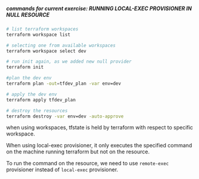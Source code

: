 ##### commands for current exercise: RUNNING LOCAL-EXEC PROVISIONER IN NULL RESOURCE

```bash
# list terraform workspaces
terraform workspace list

# selecting one from available workspaces
terraform workspace select dev

# run init again, as we added new null provider
terraform init

#plan the dev env
terraform plan -out=tfdev_plan -var env=dev

# apply the dev env
terraform apply tfdev_plan

# destroy the resources
terraform destroy -var env=dev -auto-approve
```

when using workspaces, tfstate is held by terraform with respect to specific workspace.<br>

When using local-exec provisioner, it only executes the specified command on the machine running terraform but not on the resource.<br>

To run the command on the resource, we need to use `remote-exec` provisioner instead of `local-exec` provisioner.<br>

